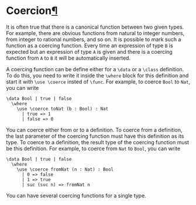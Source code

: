 <h1 id="coercion">Coercion<a class="headerlink" href="#coercion" title="Permanent link">&para;</a></h1>

It is often true that there is a canonical function between two given types.
For example, there are obvious functions from natural to integer numbers, from integer to rational numbers, and so on.
It is possible to mark such a function as a coercing function.
Every time an expression of type `B` is expected but an expression of type `A` is given and there is a coercing function from `A` to `B` it will be automatically inserted.

A coercing function can be define either for a `\data` or a `\class` definition.
To do this, you need to write it inside the `\where` block for this definition and start it with `\use \coerce` insted of `\func`.
For example, to coerce `Bool` to `Nat`, you can write
```arend
\data Bool | true | false
  \where
    \use \coerce toNat (b : Bool) : Nat
      | true => 1
      | false => 0
```

You can coerce either from or to a definition.
To coerce from a definition, the last parameter of the coercing function must have this definition as its type.
To coerce to a definition, the result type of the coercing function must be this definition.
For example, to coerce from `Nat` to `Bool`, you can write
```arend
\data Bool | true | false
  \where
    \use \coerce fromNat (n : Nat) : Bool
      | 0 => false
      | 1 => true
      | suc (suc n) => fromNat n
```

You can have several coercing functions for a single type.
